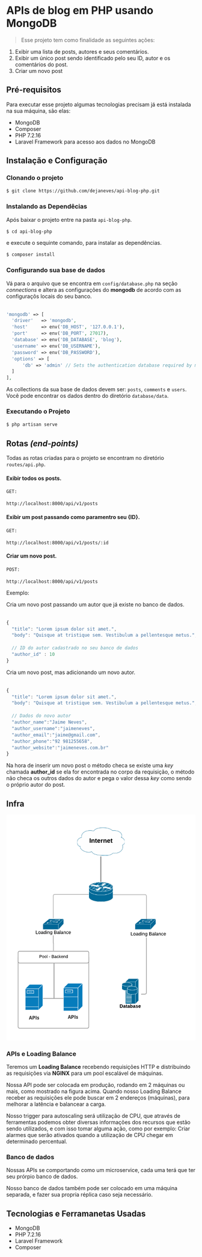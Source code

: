 # APIs de blog em PHP usando MongoDB

> Esse projeto tem como finalidade as seguintes ações:

1. Exibir uma lista de posts, autores e seus comentários.
2. Exibir um único post sendo identificado pelo seu ID, autor e os comentários do post.
3. Criar um novo post

## Pré-requisitos

Para executar esse projeto algumas tecnologias precisam já está instalada na sua máquina, são elas:

* MongoDB
* Composer
* PHP 7.2.16
* Laravel Framework para acesso aos dados no MongoDB

## Instalação e Configuração


### Clonando o projeto

```bash
$ git clone https://github.com/dejaneves/api-blog-php.git
```

### Instalando as Dependêcias

Após baixar o projeto entre na pasta `api-blog-php`.

```bash
$ cd api-blog-php
```
e execute o sequinte comando, para instalar as dependências.

```bash
$ composer install
```

### Configurando sua base de dados

Vá para o arquivo que se encontra em `config/database.php` na seção *connections* e altera as configurações do **mongodb** de acordo com as configuraçõs locais do seu banco.

```php

'mongodb' => [
  'driver'   => 'mongodb',
  'host'     => env('DB_HOST', '127.0.0.1'),
  'port'     => env('DB_PORT', 27017),
  'database' => env('DB_DATABASE', 'blog'),
  'username' => env('DB_USERNAME'),
  'password' => env('DB_PASSWORD'),
  'options' => [
      'db' => 'admin' // Sets the authentication database required by mongo 3
  ]
],
```

As collections da sua base de dados devem ser: `posts`, `comments` e `users`. Você pode encontrar os dados dentro do diretório `database/data`.

### Executando o Projeto

```bash
$ php artisan serve
```

## Rotas *(end-points)*

Todas as rotas criadas para o projeto se encontram no diretório `routes/api.php`.

#### Exibir todos os posts.

```http
GET:

http://localhost:8000/api/v1/posts
```

#### Exibir um post passando como paramentro seu {ID}.
```http
GET:

http://localhost:8000/api/v1/posts/:id
```

#### Criar um novo post.

```http
POST:

http://localhost:8000/api/v1/posts
```

Exemplo:

Cria um novo post passando um autor que já existe no banco de dados.

```javascript

{
  "title": "Lorem ipsum dolor sit amet.",
  "body": "Quisque at tristique sem. Vestibulum a pellentesque metus.",
  
  // ID do autor cadastrado no seu banco de dados
  "author_id" : 10
}
```

Cria um novo post, mas adicionando um novo autor.

```javascript

{
  "title": "Lorem ipsum dolor sit amet.",
  "body": "Quisque at tristique sem. Vestibulum a pellentesque metus.",

  // Dados do novo autor
  "author_name":"Jaime Neves",
  "author_username":"jaimeneves",
  "author_email":"jaime@gmail.com",
  "author_phone":"92 981255658",
  "author_website":"jaimeneves.com.br"
}
```

Na hora de inserir um novo post o método checa se existe uma *key* chamada **author_id** se ela for encontrada no corpo da requisição, o método não checa os outros dados do autor e pega o valor dessa *key* como sendo o próprio autor do post.

## Infra

<img src="documentation/infra.png">

### APIs e Loading Balance

Teremos um **Loading Balance** recebendo requisições HTTP e distribuindo as requisições via **NGINX** para um pool escalável de máquinas.

Nossa API pode ser colocada em produção, rodando em 2 máquinas ou mais, como mostrado na figura acima. Quando nosso Loading Balance receber as requisições ele pode buscar em 2 endereços (máquinas), para melhorar a latência e balancear a carga.

Nosso trigger para autoscaling será utilização de CPU, que através de ferramentas podemos obter diversas informações dos recursos que estão sendo utilizados, e com isso tomar alguma ação, como por exemplo: Criar  alarmes que serão ativados quando a utilização de CPU chegar em determinado percentual.

### Banco de dados

Nossas APIs se comportando como um microservice, cada uma terá que ter seu prórpio banco de dados.

Nosso banco de dados também pode ser colocado em uma máquina separada, e fazer sua propria réplica caso seja necessário.


## Tecnologias e Ferramanetas Usadas

* MongoDB
* PHP 7.2.16
* Laravel Framework
* Composer
